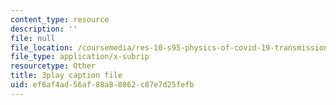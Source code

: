 ```yaml
---
content_type: resource
description: ''
file: null
file_location: /coursemedia/res-10-s95-physics-of-covid-19-transmission-fall-2020/ef6af4ad56af88a88862c87e7d25fefb_Jd1BTtUqLBA.srt
file_type: application/x-subrip
resourcetype: Other
title: 3play caption file
uid: ef6af4ad-56af-88a8-8862-c87e7d25fefb
---
```


